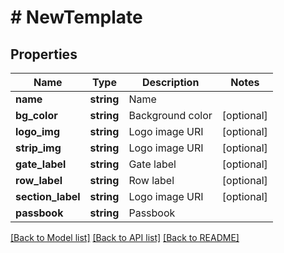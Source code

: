 # # NewTemplate

## Properties

Name | Type | Description | Notes
------------ | ------------- | ------------- | -------------
**name** | **string** | Name | 
**bg_color** | **string** | Background color | [optional] 
**logo_img** | **string** | Logo image URI | [optional] 
**strip_img** | **string** | Logo image URI | [optional] 
**gate_label** | **string** | Gate label | [optional] 
**row_label** | **string** | Row label | [optional] 
**section_label** | **string** | Logo image URI | [optional] 
**passbook** | **string** | Passbook | 

[[Back to Model list]](../../README.md#documentation-for-models) [[Back to API list]](../../README.md#documentation-for-api-endpoints) [[Back to README]](../../README.md)


